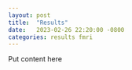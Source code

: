 ```yaml
---
layout: post
title:  "Results"
date:   2023-02-26 22:20:00 -0800
categories: results fmri
---
```

Put content here

